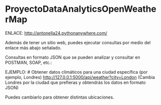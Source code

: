 # ProyectoDataAnalyticsOpenWeatherMap
ENLACE: http://antonella24.pythonanywhere.com/ 

Además de tener un sitio web, puedes ejecutar consultas por medio del enlace más abajo señalado.

Consultas en formato JSON que se pueden analizar y consultar en POSTMAN, SOAP, etc.:

EJEMPLO: # Obtener datos climáticos para una ciudad específica (por ejemplo, Londres)
http://127.0.0.1:5000/api/weather?city=London (Cambia Londres por la ciudad que prefieras y obtendrás los datos en formato JSON)

Puedes cambiarlo para obtener distintas ubicaciones.
